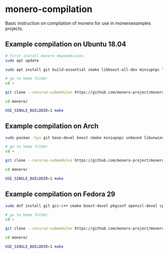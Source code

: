 # monero-compilation

Basic instruction on compliation of monero for use in moneroexamples projects.

## Example compilation on Ubuntu 18.04

```bash
# first install monero dependecines
sudo apt update

sudo apt install git build-essential cmake libboost-all-dev miniupnpc libunbound-dev graphviz doxygen libunwind8-dev pkg-config libssl-dev libcurl4-openssl-dev libgtest-dev libreadline-dev libzmq3-dev libsodium-dev libhidapi-dev libhidapi-libusb0

# go to home folder
cd ~

git clone --recurse-submodules https://github.com/monero-project/monero

cd monero/

USE_SINGLE_BUILDDIR=1 make
```

## Example compilation on Arch

```bash
sudo pacman -Syu git base-devel boost cmake miniupnpc unbound libunwind openssl hidapi zeromq readline xz graphviz libsodium

# go to home folder
cd ~

git clone --recurse-submodules https://github.com/monero-project/monero

cd monero/

USE_SINGLE_BUILDDIR=1 make
```


## Example compilation on Fedora 29

```bash
sudo dnf install git gcc-c++ cmake boost-devel pkgconf openssl-devel cppzmq-devel unbound-devel libsodium-devel libunwind-devel xz-devel hidapi-devel

# go to home folder
cd ~

git clone --recurse-submodules https://github.com/monero-project/monero

cd monero/

USE_SINGLE_BUILDDIR=1 make
```


